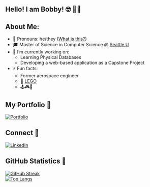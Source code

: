 ## Hello! I am Bobby! :nerd_face: :technologist:

## About Me:
- :notebook: Pronouns: he/they ([What is this?](https://www.mypronouns.org/what-and-why))
- 🎓 Master of Science in Computer Science @ [Seattle U](https://www.seattleu.edu/scieng/computer-science/graduate/mscs/)
- 🔭 I’m currently working on:
  - Learning Physical Databases
  - Developing a web-based application as a Capstone Project
- ⚡ Fun facts:
  - Former aerospace engineer
  - 💖 [LEGO](https://www.lego.com/en-us)
  - 🕹️🎮🎲
  
## My Portfolio 💾 

[![Portfolio](https://img.shields.io/badge/-Portfolio-brightgreen?style=for-the-badge&)](https://github.com/brownr4000/github-portfolio/blob/main/README.md)


## Connect 📲
[![LinkedIn](https://img.shields.io/badge/LinkedIn-0e76a8?style=for-the-badge&logo=linkedin&logoColor=white)](https://www.linkedin.com/in/robert-brown-jr4000/)

## GitHub Statistics 🧮

[![GitHub Streak](http://github-readme-streak-stats.herokuapp.com?user=brownr4000&theme=synthwave&hide_border=true)](https://git.io/streak-stats)\
[![Top Langs](https://github-readme-stats.vercel.app/api/top-langs/?username=brownr4000&theme=synthwave&hide_border=true&layout=compact&langs_count=10&exclude_repo=thoresonjd.github.io,resume)](https://github.com/anuraghazra/github-readme-stats)

<!--
**brownr4000/brownr4000** is a ✨ _special_ ✨ repository because its `README.md` (this file) appears on your GitHub profile.

Thanks to [Justin Thoreson](https://github.com/thoresonjd) for this template!
-->
